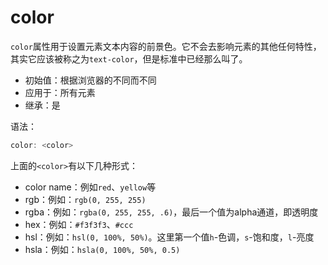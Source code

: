 color
========

`color`属性用于设置元素文本内容的前景色。它不会去影响元素的其他任何特性，其实它应该被称之为`text-color`，但是标准中已经那么叫了。

 - 初始值：根据浏览器的不同而不同
 - 应用于：所有元素
 - 继承：是

语法：

```c
color: <color>
```

上面的`<color>`有以下几种形式：

 - color name：例如`red`、`yellow`等
 - rgb：例如：`rgb(0, 255, 255)`
 - rgba：例如：`rgba(0, 255, 255, .6)`，最后一个值为alpha通道，即透明度
 - hex：例如：`#f3f3f3`、`#ccc`
 - hsl：例如：`hsl(0, 100%, 50%)`。这里第一个值`h`-色调，`s`-饱和度，`l`-亮度
 - hsla：例如：`hsla(0, 100%, 50%, 0.5)`